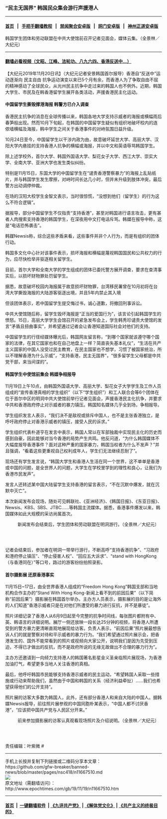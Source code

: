 ### “民主无国界” 韩国民众集会游行声援港人
------------------------

#### [首页](https://github.com/gfw-breaker/banned-news/blob/master/README.md) &nbsp;&nbsp;|&nbsp;&nbsp; [手把手翻墙教程](https://github.com/gfw-breaker/guides/wiki) &nbsp;&nbsp;|&nbsp;&nbsp; [禁闻聚合安卓版](https://github.com/gfw-breaker/bn-android) &nbsp;&nbsp;|&nbsp;&nbsp; [网门安卓版](https://github.com/oGate2/oGate) &nbsp;&nbsp;|&nbsp;&nbsp; [神州正道安卓版](https://github.com/SzzdOgate/update) 



<div><img alt="" class="aligncenter wp-post-image" src="http://i.epochtimes.com/assets/uploads/2019/11/1-31-600x400.jpg"/>
<div class="red16 caption">
 韩国学生团体和劳动联盟在中共大使馆前召开记者见面会，媒体云集。（全景林／大纪元）
</div>
</div><hr/>

#### [翻墙必看视频（文昭、江峰、法轮功、八九六四、香港反送中...）](https://github.com/gfw-breaker/banned-news/blob/master/pages/links.md)

<div><p>
 【大纪元2019年11月20日讯】（大纪元记者安景韩国首尔报导）香港自“反送中”运动逐渐向
 <ok href="http://www.epochtimes.com/gb/tag/%E6%B0%91%E4%B8%BB%E8%87%AA%E7%94%B1.html">
  民主自由
 </ok>
 抗争运动演变以来已5个月有余，而香港人为了争取自由不屈的精神感动了全球民众，从光州民主抗争中走过来的韩国人也不例外。近期，韩国大学生、市民及在韩香港留学生展开各类活动，声援香港民主化运动。
</p>
<h4>
 中国留学生撕毁撑港海报 韩警方已介入调查
</h4>
<p>
 香港民主抗争的消息在全球传播以来，韩国各地大学支持示威者的海报或横幅雨后春笋般出现。然而10月下旬起，在韩国的中国留学生疑似有组织地破坏校内的连侬墙横幅及海报，韩中学生之间关于香港事件的对峙氛围日益升级。
</p>
<p>
 10月24日至今，中国留学生以干涉内政为由，故意破坏延世大学、高丽大学、汉阳大学内悬挂的支持香港人抗争的横幅或海报，并以中文和英语辱骂韩国学生。
</p>
<p>
 除上述学校外，首尔大学、韩国外国语大学、梨花女子大学、西江大学、崇实大学、全南大学、亚洲大学也发生类似纠纷。
</p>
<p>
 特别是11月15日，东国大学的中国留学生在“谴责香港警察暴力”的海报上乱贴纸片，并与韩国学生发生摩擦，对峙时间长达几小时，但并未升级到肢体冲突，最后警方出动调停仲裁。
</p>
<p>
 在场的汉阳大校学生金智文表示，当时很惊慌，“没想到他们（留学生）的行为这么不符合逻辑”。
</p>
<p>
 据报导，部分中国留学生不仅指责“支持香港”，甚至对韩国进行语言攻击，更有甚者人肉搜索支持香港的韩国学生，在深夜用中文打电话斥骂。韩媒在报导中称，这是“电话恐怖袭击”。
</p>
<p>
 韩媒Newsis称，综合这些矛盾来看，这些事件并非个人行为，而是有组织的团体行动。
</p>
<p>
 韩国多文化中心针对该事件表示，损坏海报和横幅是蔑视韩国国民和公共权力的行为，应尽快检举并驱逐相关留学生。
</p>
<p>
 目前，首尔大学和全南大学的学生组成的团体已委托警方展开调查，要求在查清事实后，以损坏财物罪处罚留学生。
</p>
<p>
 据悉，故意破坏校园内海报属于故意损坏财物罪，台湾移民署曾在10月初将在台湾大学撕毁海报的大陆游客驱逐出境，并且5年内禁止其入境
</p>
<p>
 但该团体表示，若中国留学生提交悔过书，诚心道歉，将撤回刑事诉讼。
</p>
<p>
 中共大使馆随后称，留学生毁坏海报是“正当的爱国行为”，该言论引起韩国学生的愤怒。15日，高丽大学学生会馆召开的紧急发布会上，学生韩秀珍谴责大使馆的发言“矛盾且扭曲事实”，并希望通过记者会让香港知道国际社会对他们的支持。
</p>
<p>
 中国留学生的行径经媒体曝光后，韩国网友留言称，“到哪个国家就该遵守哪个国家的法律，在其它国家也和在自己地盘上一样？简直丧失基本礼仪”，“生活在共产主义国家的中国人没受过民主教育，在民主国家也不想学，习惯了被国家统治，所以不理解香港为什么示威”，“支持香港，民主无国界”，“很多留学生父母都是中共党干部，来当间谍的”。
</p>
<h4>
 韩国学生中使馆前集会 韩媒争相报导
</h4>
<p>
 11月19日上午10点，由韩国外国语大学、高丽大学、梨花女子大学学生及工作人员组成的“宣传香港真相的学生组织”（以下“学生组织”）和工人联合会等6个团体在位于首尔中区的明洞中共大使馆前举行记者见面会，声援香港民主化抗争，并要求中共和香港政府停止对示威者的暴力镇压。韩国知名媒体几乎全到场，争相报导。
</p>
<p>
</p>
<p>
 学生组织发言人表示，“我们决不是敌视或排斥中国人，也不是主张香港独立，是呼吁政府停止对香港示威者的镇压，接受人民的诉求。”
</p>
<p>
 学生组织代表朴道亨在发言中表示，韩国人常以在军部独裁中实现民主化的历史而感到自豪，因此能够对当今香港的局势产生共鸣。他反问道，“为什么韩国媒体不大幅度报导香港事件？面对这种严重的国家暴力，韩国当权者为什么不发声？”并且强调，“看着这些更重视自己权利成年人，学生们无法继续忍耐了”。
</p>
<p>
 现场还有学生发言说，“韩国大学生和香港人生活在同一个世界，这不单单是香港或中国的问题，是全世界人的问题，大学生在学校里学到的理性和良心，让我们为香港市民发声”。
</p>
<p>
 发言人还转述某中国大陆留学生支持香港的留言表示，“不在沉默中爆发，就在沉默中灭亡”。
</p>
<p>
 本次新闻发布会现场，随处可见韩联社、《亚洲经济》、《韩国日报》、《东亚日报》、Newsis、KBS、SBS、JTBC……等韩国主流媒体。据悉，香港事件爆发以来，韩国媒体如此大规模的采访尚属首次。
</p>
<figure class="wp-caption aligncenter" id="attachment_11667519" style="width: 600px">
 <ok href="http://i.epochtimes.com/assets/uploads/2019/11/2-24.jpg">
  <img alt="" class="size-large wp-image-11667519" src="http://i.epochtimes.com/assets/uploads/2019/11/2-24-600x400.jpg"/>
 </ok>
 <br/><figcaption class="wp-caption-text">
  新闻发布会结束后，学生团体和劳动联盟在明洞游行。（全景林／大纪元）
 </figcaption><br/>
</figure><br/>
<p>
 记者会结束后，参加者在明洞一带举行游行，不断高呼“支持香港抗争”、“习政府和港府停止镇压”、“停止侵害人权”、“回应五大诉求”、“stand with HongKong（与香港同在）”等口号，路过的游客纷纷拍照录影。
</p>
<h4>
 首尔摄影展 还原香港事实
</h4>
<p>
 11月15日~17日，由全世界香港人组成的“Freedom Hong Kong”韩国支部和当地机构合作主办的“Stand With Hong Kong-新闻上看不到的前因后果”（以下简称“前因后果”）摄影展在韩国首尔举办。主办方人员表示，摄影展的目的是让海外的人们知道“香港示威者只是在对他们所遭受的暴力进行反抗，并不是暴徒”。
</p>
<p>
 照片详细记录了香港人从6月9日起至今完整的抗争时间线，每张图片都附有中、英、韩语言的详细说明。展厅一侧还放映一段长达25分钟的视频，将香港人所遭受到的警方暴力更清晰直观地展现给访客。负责人表示，“前因后果”照片展最想告诉人们的就是警察对待和平示威者的暴力行为。“我们希望通过照片展示会，把香港发生的、国外不能常看到的照片或视频向大家公开，说明我们是因为先受到压迫，不得已才做出的反抗，而不是政府所说的无缘无故做出不合理的暴力行为”。
</p>
<p>
 主办方还邀请到一向倾力支持港人的韩国著名影星金义圣亲临照片展现场，为香港加油打气，希望更多当地人关注香港的真相。
</p>
<p>
 最后，他呼吁韩国市民能够支持香港示威者的民主运动，“希望韩国人采取一些措施或行动来帮助我们，虽然由于中国和韩国的关系（经济利益牵扯）……我们也希望获得他们的公开支持”。
</p>
<p>
 照片展的访客大多数为韩国人，此外，还有部分香港人和来自大陆的中国人。据韩媒Newsis报导，前往照片展参观的中国同胞朴某表示，“中国人都不讨厌香港”，“应该把中国共产党与人民区分开来。”
</p>
<figure class="wp-caption aligncenter" id="attachment_11667521" style="width: 600px">
 <ok href="http://i.epochtimes.com/assets/uploads/2019/11/3-19-e1574208884264.jpg">
  <img alt="" class="size-large wp-image-11667521" src="http://i.epochtimes.com/assets/uploads/2019/11/3-19-600x400.jpg"/>
 </ok>
 <br/><figcaption class="wp-caption-text">
  前来参加摄影展的访客认真观看现场照片及介绍说明。（全景林／大纪元）
 </figcaption><br/>
</figure><br/>
<p>
 责任编辑：叶紫微 #
</p>
</div>
<hr/>
手机上长按并复制下列链接或二维码分享本文章：<br/>
https://github.com/gfw-breaker/banned-news/blob/master/pages/nsc418/n11667510.md <br/>
<a href='https://github.com/gfw-breaker/banned-news/blob/master/pages/nsc418/n11667510.md'><img src='https://github.com/gfw-breaker/banned-news/blob/master/pages/nsc418/n11667510.md.png'/></a> <br/>
原文地址（需翻墙访问）：http://www.epochtimes.com/gb/19/11/19/n11667510.htm


------------------------
#### [首页](https://github.com/gfw-breaker/banned-news/blob/master/README.md) &nbsp;|&nbsp; [一键翻墙软件](https://github.com/gfw-breaker/nogfw/blob/master/README.md) &nbsp;| [《九评共产党》](https://github.com/gfw-breaker/9ping.md/blob/master/README.md#九评之一评共产党是什么) | [《解体党文化》](https://github.com/gfw-breaker/jtdwh.md/blob/master/README.md) | [《共产主义的终极目的》](https://github.com/gfw-breaker/gczydzjmd.md/blob/master/README.md)


<img src='http://gfw-breaker.win/banned-news/pages/nsc418/n11667510.md' width='0px' height='0px'/>